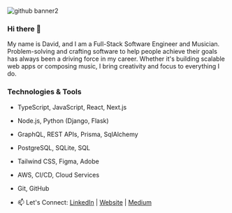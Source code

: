 ![github banner2](https://github.com/dmostoller/dmostoller/assets/2243910/7de67554-503d-44be-b784-e178c1e94dbe)

### Hi there 👋
My name is David, and I am a Full-Stack Software Engineer and Musician. Problem-solving and crafting software to help people achieve their goals has always been a driving force in my career. Whether it's building scalable web apps or composing music, I bring creativity and focus to everything I do.

### Technologies & Tools

- TypeScript, JavaScript, React, Next.js
- Node.js, Python (Django, Flask)
- GraphQL, REST APIs, Prisma, SqlAlchemy
- PostgreSQL, SQLite, SQL
- Tailwind CSS, Figma, Adobe
- AWS, CI/CD, Cloud Services
- Git, GitHub
  
- 📫 Let's Connect: [LinkedIn](https://www.linkedin.com/in/david-mostoller/) | [Website](https://www.davidmostoller.com/) | [Medium](https://medium.com/@dmostoller)


